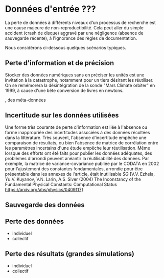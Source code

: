 # Données d'entrée ???

La perte de données à différents niveaux d'un processus 
de recherche est une cause majeure de non-reproductibilité.
Cela peut aller du simple accident (crash de disque) aggravé
par une négligence (absence de sauvegarde récente), à
l'ignorance des règles de documentation.

Nous considérons ci-dessous quelques scénarios typiques.

## Perte d'information et de précision

Stocker des données numériques sans en préciser les unités
est une invitation à la catastrophe, notamment pour un tiers
désirant les réutiliser. On se remémorera la désintégration
de la sonde "Mars Climate orbiter" en 1999, à cause d'une bête 
conversion de livres en newtons.



, des méta-données



## Incertitude sur les données utilisées 

Une forme très courante de perte d'information est liée à
l'absence ou forme inappropriée des incertitudes associées
à des données récoltées dans la littérature. Très souvent,
l'absence d'incertitude empêche une comparaison de résultats,
ou bien l'absence de matrice de corrélation entre les paramètres
incertains d'une étude empêche leur réutilisation.
Même lorsque des efforts ont été faits pour publier les données
adéquates, des problèmes d'arrondi peuvent anéantir la 
réutilisabilité des données. 
Par exemple, la matrice de variance-covariance publiée par le CODATA
en 2002 pour l'ajustement des constantes fondamentales,
arrondie pour être présentable dans les annexes de l'article,
était inutilisable 
*SG* [V.V. Ezhela, Yu.V. Kuyanov, V.N. Larin, A.S. Siver  (2004)
The Inconstancy of the Fundamental Physical Constants: Computational Status
https://arxiv.org/abs/physics/0409117]


## Sauvegarde des données
 
## Perte des données
* individuel
* collectif

## Perte des résultats (grandes simulations)
* individuel
* collectif
